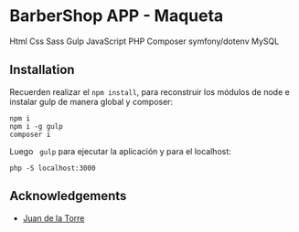 
# BarberShop APP - Maqueta
Html Css Sass Gulp JavaScript PHP Composer symfony/dotenv MySQL 


## Installation

Recuerden realizar el ```npm install```, para reconstruir los módulos de node e instalar gulp de manera global y composer:
```bas
npm i
npm i -g gulp
composer i
```

Luego ``` gulp``` para ejecutar la aplicación y para el localhost: 
``` 
php -S localhost:3000 
```
## Acknowledgements

 - [Juan de la Torre](https://codigoconjuan.com/)


